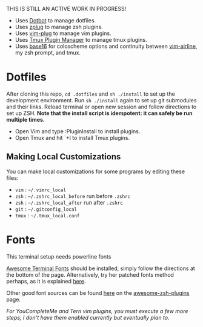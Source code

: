 [dotbot]: https://github.com/anishathalye/dotbot
[zplug]: https://github.com/zplug/zplug
[vim-plug]: https://github.com/junegunn/vim-plug
[tpm]: https://github.com/tmux-plugins/tpm
[base16]: https://github.com/chriskempson/base16

THIS IS STILL AN ACTIVE WORK IN PROGRESS!


* Uses [Dotbot][dotbot] to manage dotfiles.
* Uses [zplug][zplug] to manage zsh plugins.
* Uses [vim-plug][vim-plug] to manage vim plugins.
* Uses [Tmux Plugin Manager][tpm] to manage tmux plugins.
* Uses [base16][base16] for coloscheme options and continuity between [vim-airline](https://github.com/vim-airline/vim-airline), my zsh prompt, and tmux.

Dotfiles
========

After cloning this repo, `cd .dotfiles` and `sh ./install` to set up the development environment.
Run `sh ./install` again to set up git submodules and their links.
Reload terminal or open new session and follow directions to set up ZSH.
__Note that the install script is idempotent: it can safely be run multiple times.__

* Open Vim and type :PluginInstall to install plugins.
* Open Tmux and hit `+I to install Tmux plugins.

Making Local Customizations
---------------------------

You can make local customizations for some programs by editing these files:

* `vim` : `~/.vimrc_local`
* `zsh` : `~/.zshrc_local_before` run before `.zshrc`
* `zsh` : `~/.zshrc_local_after` run after `.zshrc`
* `git` : `~/.gitconfig_local`
* `tmux` : `~/.tmux_local.conf`

Fonts
========

This terminal setup needs powerline fonts

[Awesome Terminal Fonts](https://github.com/gabrielelana/awesome-terminal-fonts) should be installed, simply follow the directions at the bottom of the page.  Alternatively, try her patched fonts method perhaps, as it is explained [here](https://github.com/arialdomartini/oh-my-git#install-the-patched-font).


Other good font sources can be found [here](https://github.com/unixorn/awesome-zsh-plugins#fonts) on the [awesome-zsh-plugins](https://github.com/unixorn/awesome-zsh-plugins) page.


*For YouCompleteMe and Tern vim plugins, you must execute a few more steps; I don't have them enabled currently but eventually plan to.*
